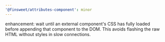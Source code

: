 ```yaml
---
'@finsweet/attributes-component': minor
---
```


enhancement: wait until an external component's CSS has fully loaded before appending that component to the DOM. This avoids flashing the raw HTML without styles in slow connections.
